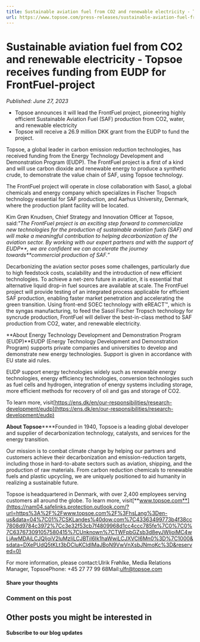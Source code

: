 ```yaml
---
title: Sustainable aviation fuel from CO2 and renewable electricity - Topsoe receives funding from EUDP for FrontFuel-project
url: https://www.topsoe.com/press-releases/sustainable-aviation-fuel-from-co2-and-renewable-electricity-topsoe-receives-funding-from-eudp-for-frontfuel-project#main-content
---
```


# Sustainable aviation fuel from CO2 and renewable electricity - Topsoe receives funding from EUDP for FrontFuel-project

*Published: June 27, 2023*

- Topsoe announces it will lead the FrontFuel project, pioneering highly efficient Sustainable Aviation Fuel (SAF) production from CO2, water, and renewable electricity
- Topsoe will receive a 26.9 million DKK grant from the EUDP to fund the project.

Topsoe, a global leader in carbon emission reduction technologies, has received funding from the Energy Technology Development and Demonstration Program (EUDP). The FrontFuel project is a first of a kind and will use carbon dioxide and renewable energy to produce a synthetic crude, to demonstrate the value chain of SAF, using Topsoe technology.

The FrontFuel project will operate in close collaboration with Sasol, a global chemicals and energy company which specializes in Fischer Tropsch technology essential for SAF production, and Aarhus University, Denmark, where the production plant facility will be located.

Kim Grøn Knudsen, Chief Strategy and Innovation Officer at Topsoe, said:*"The FrontFuel project is an exciting step forward to commercialize new technologies for the production of sustainable aviation fuels (SAF) and will make a meaningful contribution to helping decarbonization of the aviation sector. By working with our expert partners and with the support of EUDP**, we are confident we can accelerate the journey towards**commercial production of SAF.”*

Decarbonizing the aviation sector poses some challenges, particularly due to high feedstock costs, scalability and the introduction of new efficient technologies. To achieve a net-zero future in aviation, it is essential that alternative liquid drop-in fuel sources are available at scale. The FrontFuel project will provide testing of an integrated process applicable for efficient SAF production, enabling faster market penetration and accelerating the green transition. Using front-end SOEC technology with eREACT™, which is the syngas manufacturing, to feed the Sasol Fischer Tropsch technology for syncrude production, FrontFuel will deliver the best-in-class method to SAF production from CO2, water, and renewable electricity.

**About Energy Technology Development and Demonstration Program (EUDP)**EUDP (Energy Technology Development and Demonstration Program) supports private companies and universities to develop and demonstrate new energy technologies. Support is given in accordance with EU state aid rules.

EUDP support energy technologies widely such as renewable energy technologies, energy efficiency technologies, conversion technologies such as fuel cells and hydrogen, integration of energy systems including storage, more efficient methods for recovery of oil and gas and storage of CO2.

To learn more, visit[https://ens.dk/en/our-responsibilities/research-development/eudp](https://ens.dk/en/our-responsibilities/research-development/eudp)

**About Topsoe******Founded in 1940, Topsoe is a leading global developer and supplier of decarbonization technology, catalysts, and services for the energy transition.

Our mission is to combat climate change by helping our partners and customers achieve their decarbonization and emission-reduction targets, including those in hard-to-abate sectors such as aviation, shipping, and the production of raw materials. From carbon reduction chemicals to renewable fuels and plastic upcycling, we are uniquely positioned to aid humanity in realizing a sustainable future.

Topsoe is headquartered in Denmark, with over 2,400 employees serving customers all around the globe. To learn more, visit[**www.topsoe.com**](https://nam04.safelinks.protection.outlook.com/?url=https%3A%2F%2Fwww.topsoe.com%2F%3FhsLang%3Den-us&data=04%7C01%7CSKLandes%40dow.com%7C43363499773b4f38cc7808d9784c3972%7Cc3e32f53cb7f4809968d1cc4ccc785fe%7C0%7C0%7C637673091057580415%7CUnknown%7CTWFpbGZsb3d8eyJWIjoiMC4wLjAwMDAiLCJQIjoiV2luMzIiLCJBTiI6Ik1haWwiLCJXVCI6Mn0%3D%7C1000&sdata=DXePUdQ5tKLt3bDCluKCIdIMaJBoN9VwVnXsbJNmoKc%3D&reserved=0)

For more information, please contact:Ulrik Frøhlke, Media Relations Manager, TopsoePhone: +45 27 77 99 68Mail:[ulfr@topsoe.com](mailto:ulfr@topsoe.com)

#### Share your thoughts

### Comment on this post

## Other posts you might be interested in

#### Subscribe to our blog updates